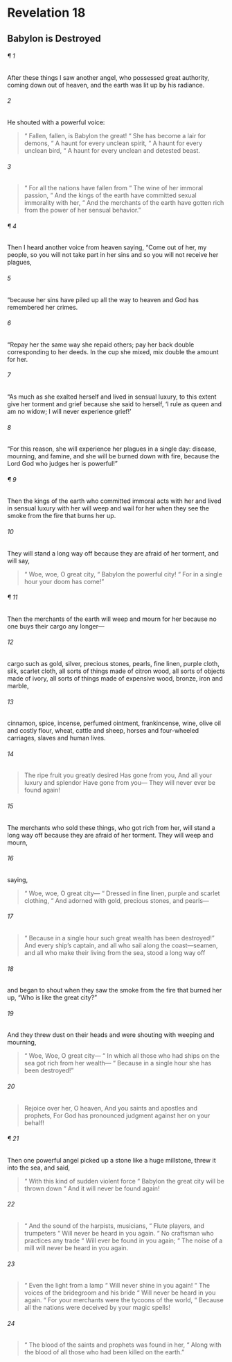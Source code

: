 # Revelation 18
## Babylon is Destroyed
###### ¶ 1
After these things I saw another angel, who possessed great authority, coming down out of heaven, and the earth was lit up by his radiance.
###### 2
He shouted with a powerful voice:
>  “ Fallen, fallen, is Babylon the great!
>  “ She has become a lair for demons,
>  “ A haunt for every unclean spirit,
>  “ A haunt for every unclean bird,
>  “ A haunt for every unclean and detested beast.
###### 3
>  “ For all the nations have fallen from
>  “ The wine of her immoral passion,
>  “ And the kings of the earth have committed sexual immorality with her,
>  “ And the merchants of the earth have gotten rich from the power of her sensual behavior.”
###### ¶ 4
Then I heard another voice from heaven saying, “Come out of her, my people, so you will not take part in her sins and so you will not receive her plagues,
###### 5
“because her sins have piled up all the way to heaven and God has remembered her crimes.
###### 6
“Repay her the same way she repaid others; pay her back double corresponding to her deeds. In the cup she mixed, mix double the amount for her.
###### 7
“As much as she exalted herself and lived in sensual luxury, to this extent give her torment and grief because she said to herself, ‘I rule as queen and am no widow; I will never experience grief!’
###### 8
“For this reason, she will experience her plagues in a single day: disease, mourning, and famine, and she will be burned down with fire, because the Lord God who judges her is powerful!”
###### ¶ 9
Then the kings of the earth who committed immoral acts with her and lived in sensual luxury with her will weep and wail for her when they see the smoke from the fire that burns her up.
###### 10
They will stand a long way off because they are afraid of her torment, and will say,
>  “ Woe, woe, O great city,
>  “ Babylon the powerful city!
>  “ For in a single hour your doom has come!”
###### ¶ 11
Then the merchants of the earth will weep and mourn for her because no one buys their cargo any longer—
###### 12
cargo such as gold, silver, precious stones, pearls, fine linen, purple cloth, silk, scarlet cloth, all sorts of things made of citron wood, all sorts of objects made of ivory, all sorts of things made of expensive wood, bronze, iron and marble,
###### 13
cinnamon, spice, incense, perfumed ointment, frankincense, wine, olive oil and costly flour, wheat, cattle and sheep, horses and four-wheeled carriages, slaves and human lives.
###### 14
> The ripe fruit you greatly desired
> Has gone from you,
> And all your luxury and splendor
> Have gone from you—
> They will never ever be found again!
###### 15
The merchants who sold these things, who got rich from her, will stand a long way off because they are afraid of her torment. They will weep and mourn,
###### 16
saying,
>  “ Woe, woe, O great city—
>  “ Dressed in fine linen, purple and scarlet clothing,
>  “ And adorned with gold, precious stones, and pearls—
###### 17
>  “ Because in a single hour such great wealth has been destroyed!”
And every ship’s captain, and all who sail along the coast—seamen, and all who make their living from the sea, stood a long way off
###### 18
and began to shout when they saw the smoke from the fire that burned her up, “Who is like the great city?”
###### 19
And they threw dust on their heads and were shouting with weeping and mourning,
>  “ Woe, Woe, O great city—
>  “ In which all those who had ships on the sea got rich from her wealth—
>  “ Because in a single hour she has been destroyed!”
###### 20
> Rejoice over her, O heaven,
> And you saints and apostles and prophets,
> For God has pronounced judgment against her on your behalf!
###### ¶ 21
Then one powerful angel picked up a stone like a huge millstone, threw it into the sea, and said,
>  “ With this kind of sudden violent force
>  “ Babylon the great city will be thrown down
>  “ And it will never be found again!
###### 22
>  “ And the sound of the harpists, musicians,
>  “ Flute players, and trumpeters
>  “ Will never be heard in you again.
>  “ No craftsman who practices any trade
>  “ Will ever be found in you again;
>  “ The noise of a mill will never be heard in you again.
###### 23
>  “ Even the light from a lamp
>  “ Will never shine in you again!
>  “ The voices of the bridegroom and his bride
>  “ Will never be heard in you again.
>  “ For your merchants were the tycoons of the world,
>  “ Because all the nations were deceived by your magic spells!
###### 24
>  “ The blood of the saints and prophets was found in her,
>  “ Along with the blood of all those who had been killed on the earth.”
